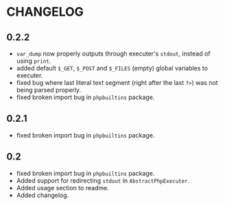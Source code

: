 # CHANGELOG

## 0.2.2
  - `var_dump` now properly outputs through executer's `stdout`, instead of 
    using `print`.
  - added default `$_GET`, `$_POST` and `$_FILES` (empty) global variables to executer.
  - fixed bug where last literal text segment (right after the last `?>`) was not 
    being parsed properly.
  - fixed broken import bug in `phpbuiltins` package.

## 0.2.1
  - fixed broken import bug in `phpbuiltins` package.

## 0.2
  - fixed broken import bug in `phpbuiltins` package.
  - Added support for redirecting `stdout` in `AbstractPhpExecuter`.
  - Added usage section to readme.
  - Added changelog.
